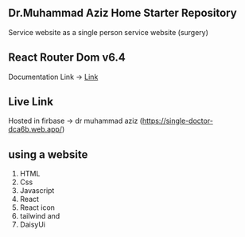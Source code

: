 ## Dr.Muhammad Aziz Home Starter Repository
Service website as a single person service website (surgery)

## React Router Dom v6.4 
Documentation Link -> [Link](https://reactrouter.com/en/main/start/overview)

## Live Link 
Hosted in firbase -> dr muhammad aziz (https://single-doctor-dca6b.web.app/)



## using a website
1. HTML
2. Css
3. Javascript 
4.  React
5. React icon
6. tailwind
   and 
7. DaisyUi